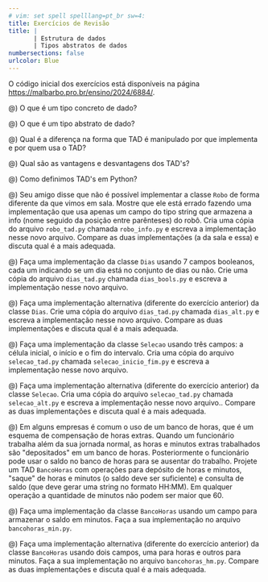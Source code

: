 ```yaml
---
# vim: set spell spelllang=pt_br sw=4:
title: Exercícios de Revisão
title: |
       | Estrutura de dados
       | Tipos abstratos de dados
numbersections: false
urlcolor: Blue
---
```


O código inicial dos exercícios está disponíveis na página <https://malbarbo.pro.br/ensino/2024/6884/>.

@) O que é um tipo concreto de dado?

@) O que é um tipo abstrato de dado?

@) Qual é a diferença na forma que TAD é manipulado por que implementa e por quem usa o TAD?

@) Qual são as vantagens e desvantagens dos TAD's?

@) Como definimos TAD's em Python?

@) Seu amigo disse que não é possível implementar a classe `Robo` de forma diferente da que vimos em sala. Mostre que ele está errado fazendo uma implementação que usa apenas um campo do tipo string que armazena a info (nome seguido da posição entre parênteses) do robô. Cria uma cópia do arquivo `robo_tad.py` chamada `robo_info.py` e escreva a implementação nesse novo arquivo. Compare as duas implementações (a da sala e essa) e discuta qual é a mais adequada.

@) Faça uma implementação da classe `Dias` usando 7 campos booleanos, cada um indicando se um dia está no conjunto de dias ou não. Crie uma cópia do arquivo `dias_tad.py` chamada `dias_bools.py` e escreva a implementação nesse novo arquivo.

@) Faça uma implementação alternativa (diferente do exercício anterior) da classe `Dias`. Crie uma cópia do arquivo `dias_tad.py` chamada `dias_alt.py` e escreva a implementação nesse novo arquivo. Compare as duas implementações e discuta qual é a mais adequada.

@) Faça uma implementação da classe `Selecao` usando três campos: a célula inicial, o início e o fim do intervalo. Cria uma cópia do arquivo `selecao_tad.py` chamada `selecao_inicio_fim.py` e escreva a implementação nesse novo arquivo.

@) Faça uma implementação alternativa (diferente do exercício anterior) da classe `Selecao`. Cria uma cópia do arquivo `selecao_tad.py` chamada `selecao_alt.py` e escreva a implementação nesse novo arquivo.. Compare as duas implementações e discuta qual é a mais adequada.

@) Em alguns empresas é comum o uso de um banco de horas, que é um esquema de compensação de horas extras. Quando um funcionário trabalha além da sua jornada normal, as horas e minutos extras trabalhados são "depositados" em um banco de horas. Posteriormente o funcionário pode usar o saldo no banco de horas para se ausentar do trabalho. Projete um TAD `BancoHoras` com operações para depósito de horas e minutos, "saque" de horas e minutos (o saldo deve ser suficiente) e consulta de saldo (que deve gerar uma string no formato HH:MM). Em qualquer operação a quantidade de minutos não podem ser maior que 60.

@) Faça uma implementação da classe `BancoHoras` usando um campo para armazenar o saldo em minutos. Faça a sua implementação no arquivo `bancohoras_min.py`.

@) Faça uma implementação alternativa (diferente do exercício anterior) da classe `BancoHoras` usando dois campos, uma para horas e outros para minutos. Faça a sua implementação no arquivo `bancohoras_hm.py`. Compare as duas implementações e discuta qual é a mais adequada.
